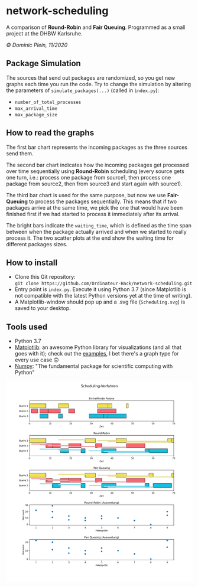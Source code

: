 # network-scheduling
A comparison of **Round-Robin** and **Fair Queuing**. Programmed as a small project at the DHBW Karlsruhe.

*© Dominic Plein, 11/2020*

## Package Simulation
The sources that send out packages are randomized, so you get new graphs each time you run the code. Try to change the simulation by altering the parameters of `simulate_packages(...)` (called in `ìndex.py`):

- `number_of_total_processes`
- `max_arrival_time`
- `max_package_size`

## How to read the graphs
The first bar chart represents the incoming packages as the three sources send them.

The second bar chart indicates how the incoming packages get processed over time sequentially using **Round-Robin** scheduling (every source gets one turn, i.e.: process one package from source1, then process one package from source2, then from source3 and start again with source1).

The third bar chart is used for the same purpose, but now we use **Fair-Queuing** to process the packages sequentially. This means that if two packages arrive at the same time, we pick the one that would have been finished first if we had started to process it immediately after its arrival.

The bright bars indicate the `waiting_time`, which is defined as the time span between when the package actually arrived and when we started to really process it. The two scatter plots at the end show the waiting time for different packages sizes.


## How to install
- Clone this Git repository:<br>
`git clone https://github.com/Ordinateur-Hack/network-scheduling.git`
- Entry point is `index.py`. Execute it using Python 3.7 (since Matplotlib is not compatible with the latest Python versions yet at the time of writing).
- A Matplotlib-window should pop up and a .svg file
(`Scheduling.svg`) is saved to your desktop.


## Tools used
- Python 3.7
- [Matplotlib](https://matplotlib.org/): an awesome Python library for visualizations (and all that goes with it); check out the [examples](https://matplotlib.org/gallery/index.html), I bet there's a graph type for every use case 🙃
- [Numpy](https://numpy.org/): "The fundamental package for scientific computing with Python"


![Scheduling](media/Scheduling.svg)

